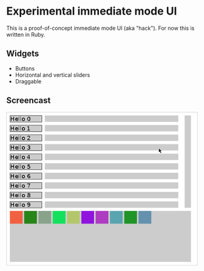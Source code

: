 # Experimental immediate mode UI

This is a proof-of-concept immediate mode UI (aka "hack").
For now this is written in Ruby.

## Widgets

* Buttons
* Horizontal and vertical sliders
* Draggable

## Screencast

![Screencast of UI](/images/screencast.gif?raw=true "Screencast")
